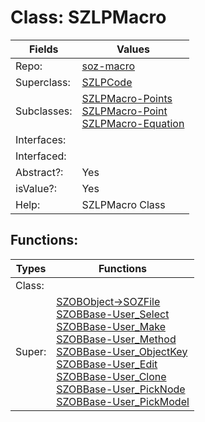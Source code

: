 
# Class:	SZLPMacro

| Fields | Values |
| --------- | --------- |
| Repo: | [soz-macro](/repos/soz-macro.html) |
| Superclass: | [SZLPCode](SZLPCode.html) |
| Subclasses: | [SZLPMacro-Points](SZLPMacro-Points.html) <br> [SZLPMacro-Point](SZLPMacro-Point.html) <br> [SZLPMacro-Equation](SZLPMacro-Equation.html) |
| Interfaces: |  |
| Interfaced: |  |
| Abstract?: | Yes |
| isValue?: | Yes |
| Help: | SZLPMacro Class |


## Functions:

| Types | Functions |
| --------- | --------- |
| Class: |  |
| Super: | [SZOBObject->SOZFile](SZOBObject.html) <br> [SZOBBase-User_Select](SZOBBase.html) <br> [SZOBBase-User_Make](SZOBBase.html) <br> [SZOBBase-User_Method](SZOBBase.html) <br> [SZOBBase-User_ObjectKey](SZOBBase.html) <br> [SZOBBase-User_Edit](SZOBBase.html) <br> [SZOBBase-User_Clone](SZOBBase.html) <br> [SZOBBase-User_PickNode](SZOBBase.html) <br> [SZOBBase-User_PickModel](SZOBBase.html) |


